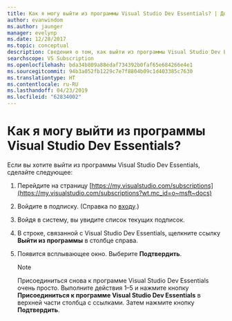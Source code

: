 ```yaml
---
title: Как я могу выйти из программы Visual Studio Dev Essentials? | Документы Майкрософт
author: evanwindom
ms.author: jaunger
manager: evelynp
ms.date: 12/28/2017
ms.topic: conceptual
description: Сведения о том, как выйти из программы Visual Studio Dev Essentials
searchscope: VS Subscription
ms.openlocfilehash: bda34b809a88edaf734392b0faf65e684266e4e1
ms.sourcegitcommit: 94b3a052fb1229c7e7f8804b09c1d403385c7630
ms.translationtype: HT
ms.contentlocale: ru-RU
ms.lasthandoff: 04/23/2019
ms.locfileid: "62834002"
---
```

# <a name="how-do-i-leave-the-visual-studio-dev-essentials-program"></a>Как я могу выйти из программы Visual Studio Dev Essentials?

Если вы хотите выйти из программы Visual Studio Dev Essentials, сделайте следующее:

1. Перейдите на страницу [https://my.visualstudio.com/subscriptions](https://my.visualstudio.com/subscriptions?wt.mc_id=o~msft~docs)
2. Войдите в подписку.  (Справка по [входу](signing-in.md).)
3. Войдя в систему, вы увидите список текущих подписок.
4. В строке, связанной с Visual Studio Dev Essentials, щелкните ссылку **Выйти из программы** в столбце справа.
5. Появится всплывающее окно. Выберите **Подтвердить**.

    > [!NOTE]
    > Присоединиться снова к программе Visual Studio Dev Essentials очень просто.  Выполните действия 1–5 и нажмите кнопку **Присоединиться к программе Visual Studio Dev Essentials** в верхней части столбца с ссылками. Затем нажмите кнопку **Подтвердить**.
